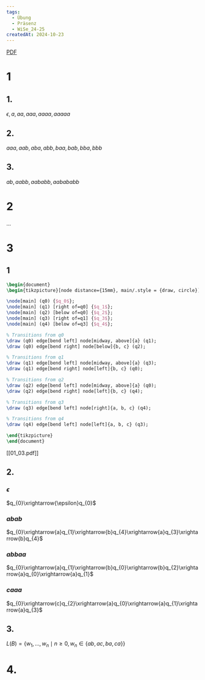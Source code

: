 ```yaml
---
tags:
  - Übung
  - Präsenz
  - WiSe_24-25
createdAt: 2024-10-23
---
```

[PDF](Uebung_01.pdf)

# 1
## 1.
$\epsilon, a, aa, aaa, aaaa, aaaaa$

## 2.
$aaa, aab, aba, abb, baa, bab, bba, bbb$

## 3.
$ab, aabb, aababb, aabababb$

# 2
...

# 3
## 1
```tikz
\begin{document}
\begin{tikzpicture}[node distance={15mm}, main/.style = {draw, circle}]

\node[main] (q0) {$q_0$};
\node[main] (q1) [right of=q0] {$q_1$};
\node[main] (q2) [below of=q0] {$q_2$};
\node[main] (q3) [right of=q1] {$q_3$};
\node[main] (q4) [below of=q3] {$q_4$};

% Transitions from q0
\draw (q0) edge[bend left] node[midway, above]{a} (q1);
\draw (q0) edge[bend right] node[below]{b, c} (q2);

% Transitions from q1
\draw (q1) edge[bend left] node[midway, above]{a} (q3);
\draw (q1) edge[bend right] node[left]{b, c} (q0);

% Transitions from q2
\draw (q2) edge[bend left] node[midway, above]{a} (q0);
\draw (q2) edge[bend right] node[left]{b, c} (q4);

% Transitions from q3
\draw (q3) edge[bend left] node[right]{a, b, c} (q4);

% Transitions from q4
\draw (q4) edge[bend left] node[left]{a, b, c} (q3);

\end{tikzpicture}
\end{document}
```


[[01_03.pdf]]


## 2.
### $\epsilon$
$q_{0}\xrightarrow{\epsilon}q_{0}$

### $abab$
$q_{0}\xrightarrow{a}q_{1}\xrightarrow{b}q_{4}\xrightarrow{a}q_{3}\xrightarrow{b}q_{4}$

### $abbaa$
$q_{0}\xrightarrow{a}q_{1}\xrightarrow{b}q_{0}\xrightarrow{b}q_{2}\xrightarrow{a}q_{0}\xrightarrow{a}q_{1}$

### $caaa$
$q_{0}\xrightarrow{c}q_{2}\xrightarrow{a}q_{0}\xrightarrow{a}q_{1}\xrightarrow{a}q_{3}$

## 3.
$L(B) =  \{ w_{1},\dots,w_{n}\mid n\geq 0, w_{n}\in\{ ab,ac,ba,ca \} \}$

# 4.

